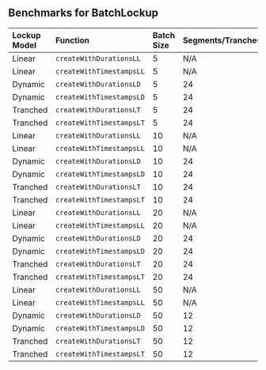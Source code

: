 ## Benchmarks for BatchLockup

| Lockup Model | Function                 | Batch Size | Segments/Tranches | Gas Usage  |
| :----------- | :----------------------- | :--------- | :---------------- | :--------- |
| Linear       | `createWithDurationsLL`  | 5          | N/A               | 943,556    |
| Linear       | `createWithTimestampsLL` | 5          | N/A               | 902,673    |
| Dynamic      | `createWithDurationsLD`  | 5          | 24                | 4,125,564  |
| Dynamic      | `createWithTimestampsLD` | 5          | 24                | 3,897,374  |
| Tranched     | `createWithDurationsLT`  | 5          | 24                | 4,016,847  |
| Tranched     | `createWithTimestampsLT` | 5          | 24                | 3,826,484  |
| Linear       | `createWithDurationsLL`  | 10         | N/A               | 1,747,819  |
| Linear       | `createWithTimestampsLL` | 10         | N/A               | 1,754,282  |
| Dynamic      | `createWithDurationsLD`  | 10         | 24                | 8,207,034  |
| Dynamic      | `createWithTimestampsLD` | 10         | 24                | 7,745,733  |
| Tranched     | `createWithDurationsLT`  | 10         | 24                | 7,981,287  |
| Tranched     | `createWithTimestampsLT` | 10         | 24                | 7,604,269  |
| Linear       | `createWithDurationsLL`  | 20         | N/A               | 3,446,905  |
| Linear       | `createWithTimestampsLL` | 20         | N/A               | 3,460,617  |
| Dynamic      | `createWithDurationsLD`  | 20         | 24                | 16,388,797 |
| Dynamic      | `createWithTimestampsLD` | 20         | 24                | 15,448,290 |
| Tranched     | `createWithDurationsLT`  | 20         | 24                | 15,909,091 |
| Tranched     | `createWithTimestampsLT` | 20         | 24                | 15,165,696 |
| Linear       | `createWithDurationsLL`  | 50         | N/A               | 8,555,702  |
| Linear       | `createWithTimestampsLL` | 50         | N/A               | 8,594,825  |
| Dynamic      | `createWithDurationsLD`  | 50         | 12                | 24,241,426 |
| Dynamic      | `createWithTimestampsLD` | 50         | 12                | 23,047,344 |
| Tranched     | `createWithDurationsLT`  | 50         | 12                | 23,626,430 |
| Tranched     | `createWithTimestampsLT` | 50         | 12                | 22,715,069 |

